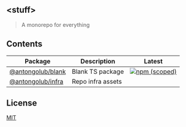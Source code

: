 ## &lt;stuff&gt;
> A monorepo for everything

## Contents
| Package | Description | Latest |
|---------|-------------|--------|
| [@antongolub/blank](./packages/blank) | Blank TS package | [![npm (scoped)](https://img.shields.io/npm/v/@antongolub/blank)](https://www.npmjs.com/package/@antongolub/blank) |
| [@antongolub/infra](./packages/infra) | Repo infra assets |  |

## License
[MIT](./LICENSE)
